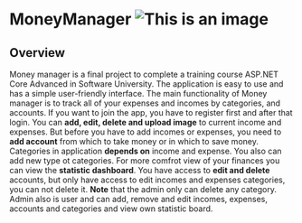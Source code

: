 # MoneyManager ![This is an image]([https://github.com/SpasinaSpasova/MoneyManager/blob/main/MoneyManager/MoneyManager/wwwroot/favicon.ico](https://www.google.com/url?sa=i&url=https%3A%2F%2Ficonscout.com%2Ficon%2Fmoney-management-17&psig=AOvVaw1W9g9up55haLc48ZrjIg3h&ust=1670592209837000&source=images&cd=vfe&ved=0CBAQjRxqFwoTCLifvIuP6vsCFQAAAAAdAAAAABAN)?raw=true)
## Overview
Money manager is a final project to complete a training course ASP.NET Core Advanced in Software University. The application is easy to use and has a simple user-friendly interface. The main functionality of Money manager is to track all of your expenses and incomes by categories, and accounts. If you want to join the app, you have to register first and after that login. You can **add, edit, delete and upload image** to current income and expenses. But before you have to add incomes or expenses, you need to **add account** from which to take money or in which to save money. Categories in application **depends on** income and expense. You also can add new type ot categories. For more comfrot view of your finances you can view the **statistic dashboard**. You have access to **edit and delete** accounts, but only have access to edit incomes and expenses categories, you can not delete it. **Note** that the admin only can delete any category. Admin also is user and can add, remove and edit incomes, expenses, accounts and categories and view own statistic board.
